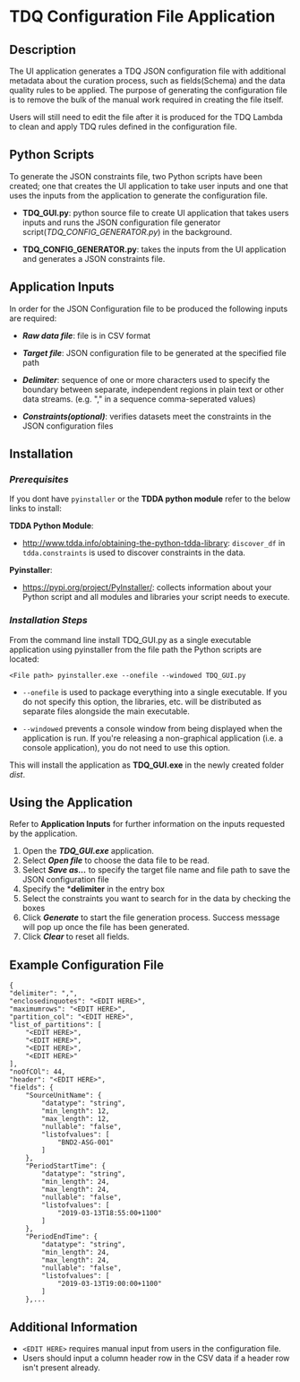 # TDQ Configuration File Application
## Description
The UI application generates a TDQ JSON configuration file with additional metadata about the curation process, such as fields(Schema) and the data quality rules to be applied. The purpose of generating the configuration file is to remove the bulk of the manual work required in creating the file itself.

Users will still need to edit the file after it is produced for the TDQ Lambda to clean and apply TDQ rules defined in the configuration file. 

## Python Scripts
To generate the JSON constraints file, two Python scripts have been created; one that creates the UI application to take user inputs and one that uses the inputs from the application to generate the configuration file.  

- **TDQ_GUI.py**: python source file to create UI application that takes users inputs and runs the JSON configuration file generator script(*TDQ_CONFIG_GENERATOR.py*) in the background.

- **TDQ_CONFIG_GENERATOR.py**: takes the inputs from the UI application and generates a JSON constraints file. 

## Application Inputs
In order for the JSON Configuration file to be produced the following inputs are required:
* ***Raw data file***: file is in CSV format

* ***Target file***: JSON configuration file to be generated at the specified file path

* ***Delimiter***: sequence of one or more characters used to specify the boundary between separate, independent regions in plain text or other data streams. (e.g. "," in a sequence comma-seperated values)

* ***Constraints(optional)***: verifies datasets meet the constraints in the JSON configuration files

## Installation
### *Prerequisites*  
If you dont have `pyinstaller` or the **TDDA python module** refer to the below links to install:  

**TDDA Python Module**:
* http://www.tdda.info/obtaining-the-python-tdda-library: `discover_df` in `tdda.constraints` is used to discover constraints in the data.  

**Pyinstaller**:
* https://pypi.org/project/PyInstaller/: collects information about your Python script and all modules and libraries your script needs to execute.    

### *Installation Steps*

From the command line install TDQ_GUI.py as a single executable application using pyinstaller from the file path the Python scripts are located:  

    <File path> pyinstaller.exe --onefile --windowed TDQ_GUI.py

* `--onefile` is used to package everything into a single executable. If you do not specify this option, the libraries, etc. will be distributed as separate files alongside the main executable.  

* `--windowed` prevents a console window from being displayed when the application is run. If you're releasing a non-graphical application (i.e. a console application), you do not need to use this option.  

This will install the application as **TDQ_GUI.exe** in the newly created folder *dist*.  

## Using the Application 
Refer to **Application Inputs** for further information on the inputs requested by the application.
1. Open the ***TDQ_GUI.exe*** application.
2. Select ***Open file*** to choose the data file to be read.
3. Select ***Save as...*** to specify the target file name and file path to save the JSON configuration file
4. Specify the ***delimiter** in the entry box
5. Select the constraints you want to search for in the data by checking the boxes 
6. Click ***Generate*** to start the file generation process. Success message will pop up once the file has been generated. 
7. Click ***Clear*** to reset all fields. 

## Example Configuration File   
    {
    "delimiter": ",",
    "enclosedinquotes": "<EDIT HERE>",
    "maximumrows": "<EDIT HERE>",
    "partition_col": "<EDIT HERE>",
    "list_of_partitions": [
        "<EDIT HERE>",
        "<EDIT HERE>",
        "<EDIT HERE>",
        "<EDIT HERE>"
    ],
    "noOfCOl": 44,
    "header": "<EDIT HERE>",
    "fields": {
        "SourceUnitName": {
            "datatype": "string",
            "min_length": 12,
            "max_length": 12,
            "nullable": "false",
            "listofvalues": [
                "BND2-ASG-001"
            ]
        },
        "PeriodStartTime": {
            "datatype": "string",
            "min_length": 24,
            "max_length": 24,
            "nullable": "false",
            "listofvalues": [
                "2019-03-13T18:55:00+1100"
            ]
        },
        "PeriodEndTime": {
            "datatype": "string",
            "min_length": 24,
            "max_length": 24,
            "nullable": "false",
            "listofvalues": [
                "2019-03-13T19:00:00+1100"
            ]
        },...

## Additional Information  

* `<EDIT HERE>` requires manual input from users in the configuration file.
* Users should input a column header row in the CSV data if a header row isn't present already.
